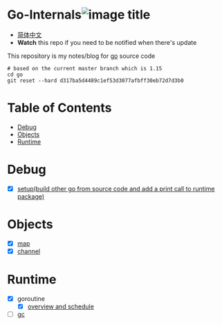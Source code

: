 # Go-Internals![image title](http://www.zpoint.xyz:8080/count/tag.svg?url=github%2Fgo-Internals)
* [简体中文](https://github.com/zpoint/Go-Internals/blob/1.15/README_CN.md)
* **Watch** this repo if you need to be notified when there's update

This repository is my notes/blog for [go](https://github.com/golang/go) source code

```shell script
# based on the current master branch which is 1.15
cd go
git reset --hard d317ba5d4489c1ef53d3077afbff30eb72d7d3b0
```

# Table of Contents

* [Debug](#Debug)
* [Objects](#Objects)
* [Runtime](#Runtime)

# Debug

- [x] [setup(build other go from source  code and add a print call to runtime package)](https://github.com/zpoint/Go-Internals/blob/1.15/debug/setup/setup.md)

# Objects

- [x] [map](https://github.com/zpoint/Go-Internals/blob/1.15/objects/map/map.md)
- [x] [channel](https://github.com/zpoint/Go-Internals/blob/1.15/objects/chan/chan.md)

# Runtime

- [x] goroutine
	- [x] [overview and schedule](https://github.com/zpoint/Go-Internals/blob/1.15/runtime/goroutine/goroutine.md)
- [ ] [gc](https://github.com/zpoint/Go-Internals/blob/1.15/runtime/gc/gc.md)